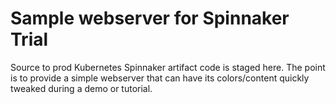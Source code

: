 # Sample webserver for Spinnaker Trial

Source to prod Kubernetes Spinnaker artifact code is staged here. The point is to provide a simple webserver that can have its colors/content quickly tweaked during a demo or tutorial.
